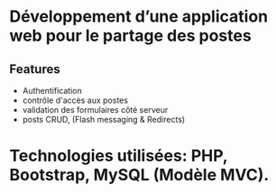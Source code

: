 # Développement d’une application web pour le partage des postes

## Features
- Authentification 
- contrôle d'accès aux postes 
- validation des formulaires côté serveur 
- posts CRUD, (Flash messaging & Redirects) 
# Technologies utilisées: PHP, Bootstrap, MySQL (Modèle MVC).

